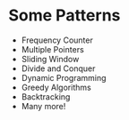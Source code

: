 # Some Patterns

- Frequency Counter
- Multiple Pointers
- Sliding Window
- Divide and Conquer
- Dynamic Programming
- Greedy Algorithms
- Backtracking
- Many more!
